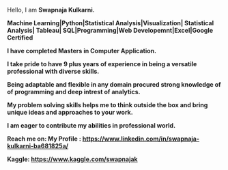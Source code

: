 Hello,
I am <B> Swapnaja Kulkarni.

<B>Machine Learning|Python|Statistical Analysis|Visualization| Statistical Analysis| Tableau| SQL|Programming|Web Developemnt|Excel|Google Certified

I have completed <B> Masters in Computer Application.

I take pride to have <B> 9 plus years of experience</B> in being a versatile professional with diverse skills.

Being adaptable and flexible in any domain procured  <B> strong knowledge of of programming and deep intrest of analytics. 


My <B>problem solving skills </B> helps me to think outside the box and bring unique ideas and approaches to your work.

I am eager to contribute my abilities in professional world.



Reach me on:
My Profile :  https://www.linkedin.com/in/swapnaja-kulkarni-ba681825a/

Kaggle: https://www.kaggle.com/swapnajak
